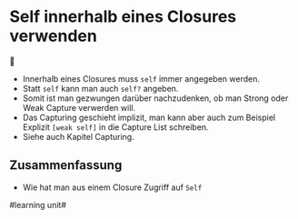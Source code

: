 # Self innerhalb eines Closures verwenden
👤

- Innerhalb eines Closures muss `self` immer angegeben werden.
- Statt `self` kann man auch `self?` angeben. 
- Somit ist man gezwungen darüber nachzudenken, ob man Strong oder Weak Capture verwerden will.
- Das Capturing geschieht implizit, man kann aber auch zum Beispiel Explizit `[weak self]` in die Capture List schreiben.
- Siehe auch Kapitel Capturing.

## Zusammenfassung
- Wie hat man aus einem Closure Zugriff auf `Self`

#learning unit#
